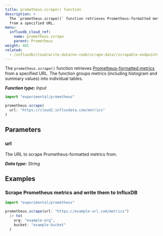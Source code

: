 ```yaml
---
title: prometheus.scrape() function
description: >
  The `prometheus.scrape()` function retrieves Prometheus-formatted metrics
  from a specified URL.
menu:
  influxdb_cloud_ref:
    name: prometheus.scrape
    parent: Prometheus
weight: 401
related:
  - /influxdb/cloud/write-data/no-code/scrape-data//scrapable-endpoints/
---
```


The `prometheus.scrape()` function retrieves [Prometheus-formatted metrics](https://prometheus.io/docs/instrumenting/exposition_formats/)
from a specified URL.
The function groups metrics (including histogram and summary values) into individual tables.

_**Function type:** Input_

```js
import "experimental/prometheus"

prometheus.scrape(
  url: "https://cloud2.influxdata.com/metrics"
)
```

## Parameters

### url
The URL to scrape Prometheus-formatted metrics from.

_**Data type:** String_

## Examples

### Scrape Prometheus metrics and write them to InfluxDB
```js
import "experimental/prometheus"

prometheus.scrape(url: "https://example-url.com/metrics")
  |> to(
    org: "example-org",
    bucket: "example-bucket"
  )
```
